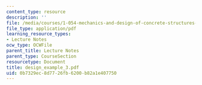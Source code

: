 ```yaml
---
content_type: resource
description: ''
file: /media/courses/1-054-mechanics-and-design-of-concrete-structures-spring-2004/0b7329ec8d7726fb6200b82a1e407750_design_example_3.pdf
file_type: application/pdf
learning_resource_types:
- Lecture Notes
ocw_type: OCWFile
parent_title: Lecture Notes
parent_type: CourseSection
resourcetype: Document
title: design_example_3.pdf
uid: 0b7329ec-8d77-26fb-6200-b82a1e407750
---
```

